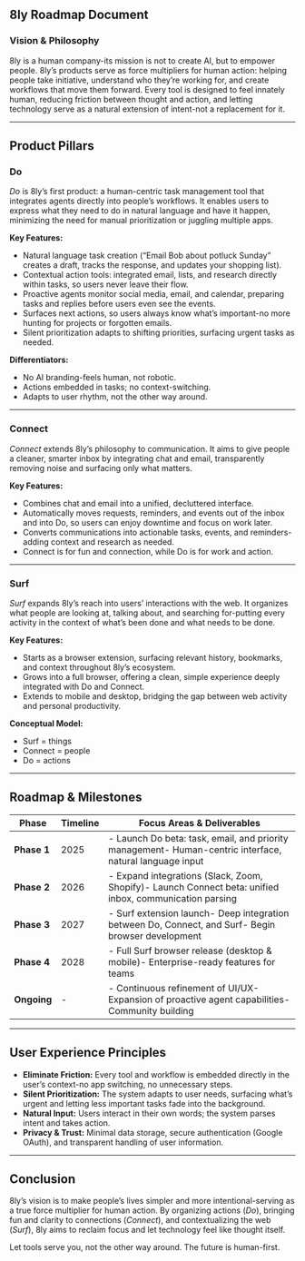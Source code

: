 ## 8ly Roadmap Document

### **Vision & Philosophy**

8ly is a human company-its mission is not to create AI, but to empower people. 8ly’s products serve as force multipliers for human action: helping people take initiative, understand who they’re working for, and create workflows that move them forward. Every tool is designed to feel innately human, reducing friction between thought and action, and letting technology serve as a natural extension of intent-not a replacement for it.

---

## **Product Pillars**

### **Do**
*Do* is 8ly’s first product: a human-centric task management tool that integrates agents directly into people’s workflows. It enables users to express what they need to do in natural language and have it happen, minimizing the need for manual prioritization or juggling multiple apps.

**Key Features:**
- Natural language task creation (“Email Bob about potluck Sunday” creates a draft, tracks the response, and updates your shopping list).
- Contextual action tools: integrated email, lists, and research directly within tasks, so users never leave their flow.
- Proactive agents monitor social media, email, and calendar, preparing tasks and replies before users even see the events.
- Surfaces next actions, so users always know what’s important-no more hunting for projects or forgotten emails.
- Silent prioritization adapts to shifting priorities, surfacing urgent tasks as needed.

**Differentiators:**
- No AI branding-feels human, not robotic.
- Actions embedded in tasks; no context-switching.
- Adapts to user rhythm, not the other way around.

---

### **Connect**
*Connect* extends 8ly’s philosophy to communication. It aims to give people a cleaner, smarter inbox by integrating chat and email, transparently removing noise and surfacing only what matters.

**Key Features:**
- Combines chat and email into a unified, decluttered interface.
- Automatically moves requests, reminders, and events out of the inbox and into Do, so users can enjoy downtime and focus on work later.
- Converts communications into actionable tasks, events, and reminders-adding context and research as needed.
- Connect is for fun and connection, while Do is for work and action.

---

### **Surf**
*Surf* expands 8ly’s reach into users’ interactions with the web. It organizes what people are looking at, talking about, and searching for-putting every activity in the context of what’s been done and what needs to be done.

**Key Features:**
- Starts as a browser extension, surfacing relevant history, bookmarks, and context throughout 8ly’s ecosystem.
- Grows into a full browser, offering a clean, simple experience deeply integrated with Do and Connect.
- Extends to mobile and desktop, bridging the gap between web activity and personal productivity.

**Conceptual Model:**
- Surf = things
- Connect = people
- Do = actions

---

## **Roadmap & Milestones**

| Phase            | Timeline | Focus Areas & Deliverables                                                                                  |
|------------------|----------|------------------------------------------------------------------------------------------------------------|
| **Phase 1**      | 2025     | - Launch Do beta: task, email, and priority management- Human-centric interface, natural language input |
| **Phase 2**      | 2026     | - Expand integrations (Slack, Zoom, Shopify)- Launch Connect beta: unified inbox, communication parsing|
| **Phase 3**      | 2027     | - Surf extension launch- Deep integration between Do, Connect, and Surf- Begin browser development  |
| **Phase 4**      | 2028     | - Full Surf browser release (desktop & mobile)- Enterprise-ready features for teams                     |
| **Ongoing**      | -        | - Continuous refinement of UI/UX- Expansion of proactive agent capabilities- Community building     |

---

## **User Experience Principles**

- **Eliminate Friction:** Every tool and workflow is embedded directly in the user’s context-no app switching, no unnecessary steps.
- **Silent Prioritization:** The system adapts to user needs, surfacing what’s urgent and letting less important tasks fade into the background.
- **Natural Input:** Users interact in their own words; the system parses intent and takes action.
- **Privacy & Trust:** Minimal data storage, secure authentication (Google OAuth), and transparent handling of user information.

---

## **Conclusion**

8ly’s vision is to make people’s lives simpler and more intentional-serving as a true force multiplier for human action. By organizing actions (*Do*), bringing fun and clarity to connections (*Connect*), and contextualizing the web (*Surf*), 8ly aims to reclaim focus and let technology feel like thought itself.

Let tools serve you, not the other way around. The future is human-first.